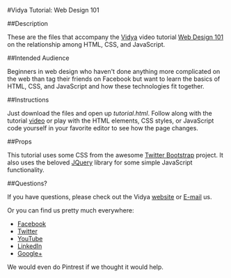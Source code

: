 #Vidya Tutorial: Web Design 101

##Description

These are the files that accompany the [Vidya](http://www.vidyasource.com) video tutorial 
[Web Design 101](http://www.youtube.com/watch?v=xmhnNUotIaE) on the relationship 
among HTML, CSS, and JavaScript.


##Intended Audience

Beginners in web design who haven't done anything more complicated on the web than tag their friends on Facebook but want to learn the basics of HTML,
CSS, and JavaScript and how these technologies fit together.

##Instructions

Just download the files and open up *tutorial.html*. Follow along with the tutorial [video](http://www.youtube.com/watch?v=xmhnNUotIaE)
or play with the HTML elements, CSS styles, or JavaScript code yourself in your favorite editor to see how the page changes.

##Props

This tutorial uses some CSS from the awesome [Twitter Bootstrap](http://getbootstrap.com/2.3.2/) project. It also uses the beloved
[JQuery](http://jquery.com/) library for some simple JavaScript functionality.

##Questions?

If you have questions, please check out the Vidya [website](http://www.vidyasource.com) or [E-mail](mailto:info@vidyasource.com) us.

Or you can find us pretty much everywhere:

* [Facebook](https://www.facebook.com/VidyaSource)
* [Twitter](https://twitter.com/VidyaSource)
* [YouTube](https://www.youtube.com/channel/UC24LVc8Bb65SF6LW-SLog9A)
* [LinkedIn](http://www.linkedin.com/company/3285099?trk=prof-exp-company-name)
* [Google+](https://plus.google.com/+Vidyasource)

We would even do Pintrest if we thought it would help.
